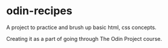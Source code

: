 # odin-recipes

A project to practice and brush up basic html, css concepts.

Creating it as a part of going through The Odin Project course.